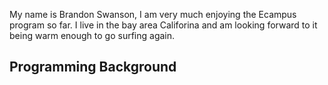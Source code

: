 My name is Brandon Swanson,  I am very much enjoying the Ecampus program so far.  I live in the bay area Califorina and am looking forward to it being warm enough to go surfing again.

<h2>Programming Background</h2>
